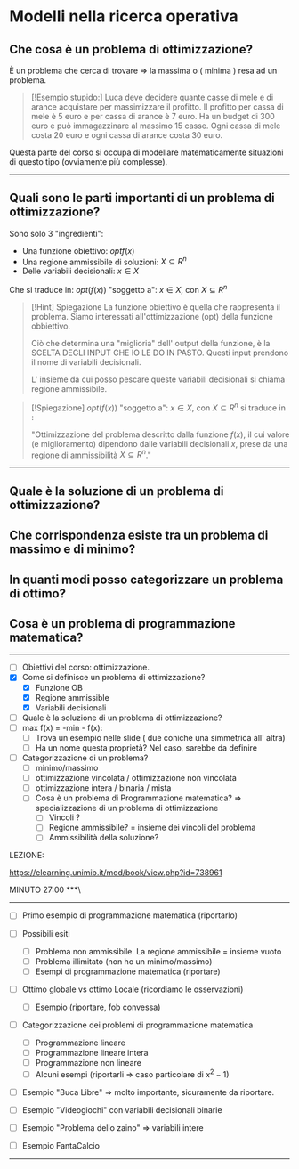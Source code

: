 # Modelli nella ricerca operativa

## Che cosa è un problema di ottimizzazione?

È un problema che cerca di trovare => la massima o ( minima ) resa ad un problema.

> [!Esempio stupido:]
> Luca deve decidere quante casse di mele e di arance acquistare per massimizzare il profitto. Il profitto per cassa di mele è 5 euro e per cassa di arance è 7 euro. Ha un budget di 300 euro e può immagazzinare al massimo 15 casse. Ogni cassa di mele costa 20 euro e ogni cassa di arance costa 30 euro.

Questa parte del corso si occupa di modellare matematicamente situazioni di questo tipo (ovviamente più complesse).

***

## Quali sono le parti importanti di un problema di ottimizzazione? 

Sono solo 3 "ingredienti":

- Una funzione obiettivo: $opt f(x)$ 
- Una regione ammissibile di soluzioni: $X \subseteq R^n$
- Delle variabili decisionali:  $x \in X$

 Che si traduce in: $opt(f(x))$ $\text{"soggetto a": } x \in X$, con $X \subseteq R^n$

> [!Hint] Spiegazione
> La funzione obiettivo è quella che rappresenta il problema.
> Siamo interessati all'ottimizzazione (opt) della funzione obbiettivo.
> 
> Ciò che determina una "miglioria" dell' output della funzione, è la SCELTA DEGLI INPUT CHE IO LE DO IN PASTO. Questi input prendono il nome di variabili decisionali. 
> 
> L' insieme da cui posso pescare queste variabili decisionali si chiama regione ammissibile.

> [!Spiegazione]
> $opt(f(x))$ $\text{"soggetto a": } x \in X$, con $X \subseteq R^n$ si traduce in :
> 
> "Ottimizzazione del problema descritto dalla funzione $f(x)$, il cui valore (e miglioramento) dipendono dalle variabili decisionali $x$, prese da una regione di ammissibilità $X \subseteq R^n$."

***

## Quale è la soluzione di un problema di ottimizzazione?

## Che corrispondenza esiste tra un problema di massimo e di minimo?

## In quanti modi posso categorizzare un problema di ottimo?

## Cosa è un problema di programmazione matematica?

***
- [ ] Obiettivi del corso: ottimizzazione. 
- [x] Come si definisce un problema di ottimizzazione?
	- [x] Funzione OB
	- [x] Regione ammissible
	- [x] Variabili decisionali
- [ ] Quale è la soluzione di un problema di ottimizzazione? 
- [ ] max f(x) = -min - f(x):
	- [ ] Trova un esempio nelle slide ( due coniche una simmetrica all' altra)
	- [ ] Ha un nome questa proprietà? Nel caso, sarebbe da definire
- [ ] Categorizzazione di un problema? 
	- [ ] minimo/massimo
	- [ ] ottimizzazione vincolata / ottimizzazione non vincolata
	- [ ] ottimizzazione intera / binaria / mista 
	- [ ] Cosa è un problema di Programmazione matematica?  => specializzazione di un problema di ottimizzazione
		- [ ] Vincoli ?
		- [ ] Regione ammissibile? = insieme dei vincoli del problema
		- [ ] Ammissibilità della soluzione? 

LEZIONE: 

https://elearning.unimib.it/mod/book/view.php?id=738961

MINUTO 27:00
***\
*** 

- [ ] Primo esempio di programmazione matematica (riportarlo)
- [ ] Possibili esiti
	- [ ] Problema non ammissibile. La regione ammissibile = insieme vuoto
	- [ ] Problema illimitato (non ho un minimo/massimo)
	- [ ] Esempi di programmazione matematica (riportare)
- [ ] Ottimo globale vs ottimo Locale (ricordiamo le osservazioni)
	- [ ] Esempio (riportare, fob convessa)
- [ ] Categorizzazione dei problemi di programmazione matematica
	- [ ] Programmazione lineare 
	- [ ] Programmazione lineare intera
	- [ ] Programmazione non lineare 
	- [ ] Alcuni esempi (riportarli => caso particolare di $x^2 -1$)
- [ ] Esempio "Buca Libre" => molto importante, sicuramente da riportare.
- [ ] Esempio "Videogiochi" con variabili decisionali binarie
- [ ] Esempio "Problema dello zaino" => variabili intere 
- [ ] Esempio FantaCalcio




***
